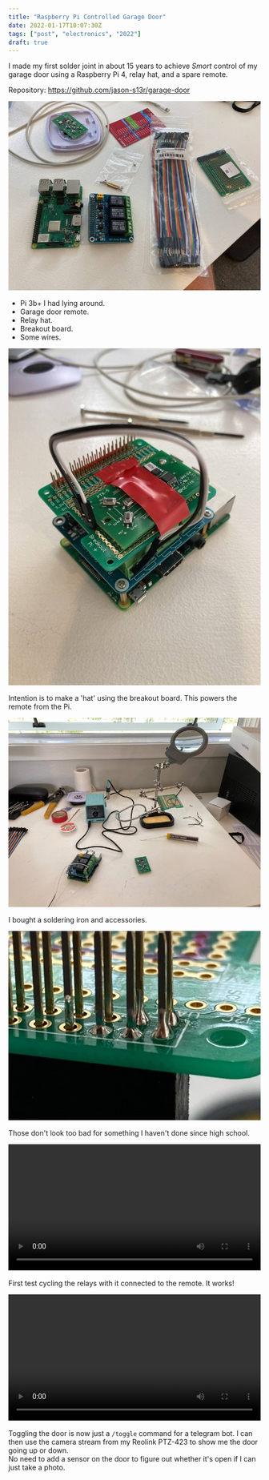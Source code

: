 ```yaml
---
title: "Raspberry Pi Controlled Garage Door"
date: 2022-01-17T10:07:30Z
tags: ["post", "electronics", "2022"]
draft: true
---
```


I made my first solder joint in about 15 years to achieve *Smort* control of my garage door using a Raspberry Pi 4, relay hat, and a spare remote.

<!--more-->

Repository: https://github.com/jason-s13r/garage-door

![equipment](./01-equpment.jpg)

- Pi 3b+ I had lying around.
- Garage door remote.
- Relay hat.
- Breakout board.
- Some wires.

![plan](./02-plan.jpg)

Intention is to make a 'hat' using the breakout board. This powers the remote from the Pi.

![setup](./03-setup.jpg)

I bought a soldering iron and accessories.

![practice](./04-practice.jpg)

Those don't look too bad for something I haven't done since high school.

<video src="./05-works.mp4" width="100%" controls="controls"></video>

First test cycling the relays with it connected to the remote. It works!

<video src="./06-telegram.mp4" width="100%" controls="controls"></video>

Toggling the door is now just a `/toggle` command for a telegram bot. I can then use the camera stream from my Reolink PTZ-423 to show me the door going up or down.  
No need to add a sensor on the door to figure out whether it's open if I can just take a photo.